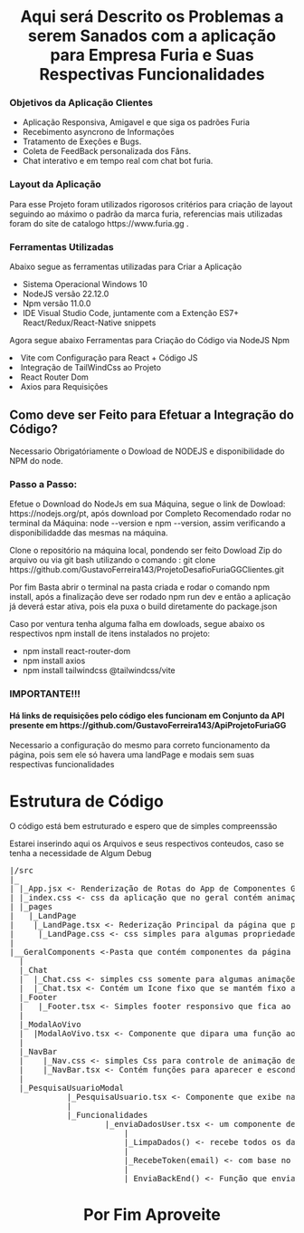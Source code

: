 <h1 align="center">Aqui será Descrito os Problemas a serem Sanados com a aplicação para Empresa Furia e Suas Respectivas Funcionalidades</h1>
<h3>Objetivos da Aplicação Clientes</h3>
<ul>
  <li>
    Aplicação Responsiva, Amigavel e que siga os padrões Furia 
  </li>
  <li>
    Recebimento asyncrono de Informações 
  </li>
  <li>
    Tratamento de Exeções e Bugs.
  </li>
  <li>
    Coleta de FeedBack personalizada dos Fãns.
  </li>
  <li>
    Chat interativo e em tempo real com chat bot furia.
  </li>
</ul>
<h3>Layout da Aplicação</h3>
<p>
  Para esse Projeto foram utilizados rigorosos critérios para criação de layout seguindo ao máximo o padrão da marca furia, referencias mais utilizadas foram do site de catalogo https://www.furia.gg .
</p>
<h3>Ferramentas Utilizadas</h3>
<p>
  Abaixo segue as ferramentas utilizadas para Criar a Aplicação
</p>
<ul>
  <li>
    Sistema Operacional Windows 10
  </li>
  <li>
    NodeJS versão 22.12.0
  </li>
  <li>
    Npm versão 11.0.0
  </li>
  <li>
    IDE Visual Studio Code, juntamente com a Extenção ES7+ React/Redux/React-Native snippets
  </li>
</ul>
<p>Agora segue abaixo Ferramentas para Criação do Código via NodeJS Npm</p>
  <li>
    Vite com Configuração para React + Código JS
  </li>
  <li>
    Integração de TailWindCss ao Projeto
  </li>
  <li>
    React Router Dom
  </li>
  <li>
    Axios para Requisições
  </li>
<h2>Como deve ser Feito para Efetuar a Integração do Código?</h2>
<p>
  Necessario Obrigatóriamente o Dowload de NODEJS e disponibilidade do NPM do node.
</p>
<h3>
  Passo a Passo:
</h3>
<p>
  Efetue o Download do NodeJs em sua Máquina, segue o link de Dowload: https://nodejs.org/pt, após download por Completo Recomendado rodar no terminal da Máquina: node --version e npm --version, assim verificando a disponibilidadde das mesmas na máquina.
</p>
<p>
  Clone o repositório na máquina local, pondendo ser feito Dowload Zip do arquivo ou via git bash utilizando o comando : git clone https://github.com/GustavoFerreira143/ProjetoDesafioFuriaGGClientes.git
</p>
<p>
  Por fim Basta abrir o terminal na pasta criada e rodar o comando npm install, após a finalização deve ser rodado npm run dev e então a aplicação já deverá estar ativa, pois ela puxa o build diretamente do package.json
</p>
<p>
  Caso por ventura tenha alguma falha em dowloads, segue abaixo os respectivos npm install de itens instalados no projeto:
</p>
<ul>
  <li>
    npm install react-router-dom 
</li>
  <li>
    npm install axios 
</li>
  <li>
    npm install tailwindcss @tailwindcss/vite
</li>
</ul>
<h3>IMPORTANTE!!!</h3>
<h4>Há links de requisições pelo código eles funcionam em Conjunto da API presente em https://github.com/GustavoFerreira143/ApiProjetoFuriaGG</h4>
<p>Necessario a configuração do mesmo para correto funcionamento da página, pois sem ele só havera uma landPage e modais sem suas respectivas funcionalidades</p>

<h1>Estrutura de Código</h1>
<p>O código está bem estruturado e espero que de simples compreenssão </p>
<p>Estarei inserindo aqui os Arquivos e seus respectivos conteudos, caso se tenha a necessidade de Algum Debug</p>
<pre>
|/src
|_
| |_App.jsx <- Renderização de Rotas do App de Componentes Gerais, como Chat, NavBar, ModalAoVivo e Footer
| |_index.css <- css da aplicação que no geral contém animações feitas a manualmente para a aplicação
| |_pages
|   |_LandPage
|    |_LandPage.tsx <- Rederização Principal da página que puxa o componente PesquisaUsuario para Inserção de Modal de Feedback organizado, localizado na rota /, contém função para ReceberNoticias que podem ser alteradas por funcionários e useEffect para  animação do componente de noticias        |   
|     |_LandPage.css <- css simples para algumas propriedades da landPage como o NavBar
|  
|__GeralComponents <-Pasta que contém componentes da página que podem ser reutilizados, Chat, Modal, Pesquisa, NavBar e Footer
  |
  |_Chat
  |  |_Chat.css <- simples css somente para algumas animações e balão de mensagens
  |  |_Chat.tsx <- Contém um Icone fixo que se mantém fixo ao final da tela de usuario de forma responsiva, modal responsivo para visulização do chat e lógica para envio de mensagem tratada e recebimento de mensagem de forma personalizada envio de mensagem é feito pela função EnviaMensagem()               
  |_Footer
  |   |_Footer.tsx <- Simples footer responsivo que fica ao final da tela contendo alguns links e rede Social Furia
  |   
  |_ModalAoVivo
  |  |ModalAoVivo.tsx <- Componente que dipara uma função ao servidor ao ser montado para busca de jogos em que a furia está ao vivo, caso esteja exibe um Modal com mensagem de ao Vivo e link para Transmissão
  |  
  |_NavBar
  |    |_Nav.css <- simples Css para controle de animação de exibição 
  |    |_NavBar.tsx <- Contém funções para aparecer e esconder NavBar com base no Scroll de tela e Contém redirects para redes sociais e estatisticas do time Furia
  |
  |_PesquisaUsuarioModal
            |_PesquisaUsuario.tsx <- Componente que exibe na página um elemnto visual para feedback de usuário e 2 modais sendo eles 1 para os inputs de pesquisa e outro para confirmação de senha, as funcionalidades de envio de formulario e sanitização de inputs de usuário se encontram na pasta que abaixo 
            |
            |_Funcionalidades
                    |_enviaDadosUser.tsx <- um componente de funções utilizados para Satização de dados digitados pelo usuário, envio da requisição para recebimento de token e envio do final para cadastro do formulario de usuario, funções abaixo
                        |
                        |_LimpaDados() <- recebe todos os dados do formulario e filtra buscando irregularidades e valores inválidos se ocorre tudo certo ele chama a função RecebeToken e envia o email do usuario no parametro
                        |    
                        |_RecebeToken(email) <- com base no email recebido via parametro envia uma requisição servidor que deve fazer o envio do token para o email do usuario, e armazena o id do token para envio de dados finais
                        |    
                        |_EnviaBackEnd() <- Função que envia todos os dados dados do usuário para a API armazenar no banco e reseta os campos em caso de sucesso ou retorna erro em caso falha.
</pre>


<h1 align="center">Por Fim Aproveite</h1>
